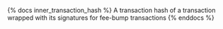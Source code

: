 {% docs inner_transaction_hash %}
A transaction hash of a transaction wrapped with its signatures for fee-bump transactions
{% enddocs %}
